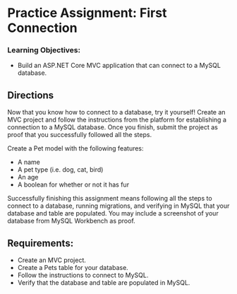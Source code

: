 # Practice Assignment: First Connection

### Learning Objectives:

- Build an ASP.NET Core MVC application that can connect to a MySQL database.

## Directions
Now that you know how to connect to a database, try it yourself! Create an MVC project and follow the instructions from the platform for establishing a connection to a MySQL database. Once you finish, submit the project as proof that you successfully followed all the steps.

Create a Pet model with the following features:

- A name
- A pet type (i.e. dog, cat, bird)
- An age
- A boolean for whether or not it has fur

Successfully finishing this assignment means following all the steps to connect to a database, running migrations, and verifying in MySQL that your database and table are populated. You may include a screenshot of your database from MySQL Workbench as proof.

## Requirements:

- Create an MVC project.
- Create a Pets table for your database.
- Follow the instructions to connect to MySQL.
- Verify that the database and table are populated in MySQL.